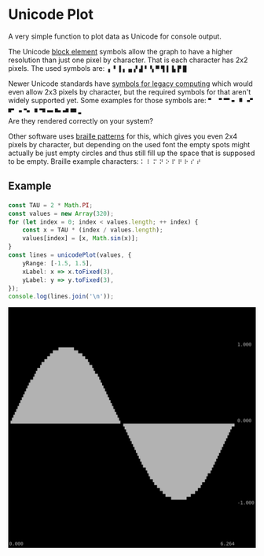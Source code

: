 Unicode Plot
============

A very simple function to plot data as Unicode for console output.

The Unicode [block element](https://en.m.wikipedia.org/wiki/Box-drawing_characters#Block_Elements)
symbols allow the graph to have a higher resolution than just one pixel by
character. That is each character has 2x2 pixels. The used symbols are:
`▗` `▝` `▐` `▖` `▄` `▞` `▟` `▘` `▚` `▀` `▜` `▌` `▙` `▛` `█`

Newer Unicode standards have
[symbols for legacy computing](https://en.wikipedia.org/wiki/Symbols_for_Legacy_Computing)
which would even allow 2x3 pixels by character, but the required symbols for
that aren't widely supported yet. Some examples for those symbols are:
`🬀` `🬁` `🬂` `🬃` `🬄` `🬅` `🬆` `🬇` `🬈` `🬉` `🬊` `🬋` `🬌` `🬍` `🬎` `🬏`  
Are they rendered correctly on your system?

Other software uses [braille patterns](https://en.wikipedia.org/wiki/Braille_Patterns#Block)
for this, which gives you even 2x4 pixels by character, but depending on the
used font the empty spots might actually be just empty circles and thus still
fill up the space that is supposed to be empty. Braille example characters:
`⠅` `⠇` `⠍` `⠝` `⠕` `⠏` `⠟` `⠗` `⠎` `⠞`

Example
-------

```TypeScript
const TAU = 2 * Math.PI;
const values = new Array(320);
for (let index = 0; index < values.length; ++ index) {
    const x = TAU * (index / values.length);
    values[index] = [x, Math.sin(x)];
}
const lines = unicodePlot(values, {
    yRange: [-1.5, 1.5],
    xLabel: x => x.toFixed(3),
    yLabel: y => y.toFixed(3),
});
console.log(lines.join('\n'));
```

![Screenshot of the output](screenshot.png)
